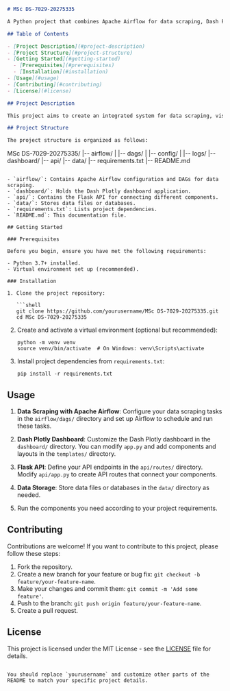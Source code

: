 
```markdown
# MSc DS-7029-20275335

A Python project that combines Apache Airflow for data scraping, Dash Plotly for creating interactive dashboards, and Flask APIs for connecting different components.

## Table of Contents

- [Project Description](#project-description)
- [Project Structure](#project-structure)
- [Getting Started](#getting-started)
  - [Prerequisites](#prerequisites)
  - [Installation](#installation)
- [Usage](#usage)
- [Contributing](#contributing)
- [License](#license)

## Project Description

This project aims to create an integrated system for data scraping, visualization, and API access. It utilizes Apache Airflow for scheduled data scraping tasks, Dash Plotly to create interactive dashboards, and Flask for building API endpoints that connect all the project components.

## Project Structure

The project structure is organized as follows:

```
MSc DS-7029-20275335/
|-- airflow/
|   |-- dags/
|   |-- config/
|   |-- logs/
|-- dashboard/
|-- api/
|-- data/
|-- requirements.txt
|-- README.md
```

- `airflow/`: Contains Apache Airflow configuration and DAGs for data scraping.
- `dashboard/`: Holds the Dash Plotly dashboard application.
- `api/`: Contains the Flask API for connecting different components.
- `data/`: Stores data files or databases.
- `requirements.txt`: Lists project dependencies.
- `README.md`: This documentation file.

## Getting Started

### Prerequisites

Before you begin, ensure you have met the following requirements:

- Python 3.7+ installed.
- Virtual environment set up (recommended).

### Installation

1. Clone the project repository:

   ```shell
   git clone https://github.com/yourusername/MSc DS-7029-20275335.git
   cd MSc DS-7029-20275335
   ```

2. Create and activate a virtual environment (optional but recommended):

   ```shell
   python -m venv venv
   source venv/bin/activate  # On Windows: venv\Scripts\activate
   ```

3. Install project dependencies from `requirements.txt`:

   ```shell
   pip install -r requirements.txt
   ```

## Usage

1. **Data Scraping with Apache Airflow**: Configure your data scraping tasks in the `airflow/dags/` directory and set up Airflow to schedule and run these tasks.

2. **Dash Plotly Dashboard**: Customize the Dash Plotly dashboard in the `dashboard/` directory. You can modify `app.py` and add components and layouts in the `templates/` directory.

3. **Flask API**: Define your API endpoints in the `api/routes/` directory. Modify `api/app.py` to create API routes that connect your components.

4. **Data Storage**: Store data files or databases in the `data/` directory as needed.

5. Run the components you need according to your project requirements.

## Contributing

Contributions are welcome! If you want to contribute to this project, please follow these steps:

1. Fork the repository.
2. Create a new branch for your feature or bug fix: `git checkout -b feature/your-feature-name`.
3. Make your changes and commit them: `git commit -m 'Add some feature'`.
4. Push to the branch: `git push origin feature/your-feature-name`.
5. Create a pull request.

## License

This project is licensed under the MIT License - see the [LICENSE](LICENSE) file for details.
```

You should replace `yourusername` and customize other parts of the README to match your specific project details.